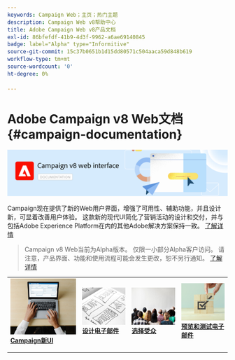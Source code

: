 ```yaml
---
keywords: Campaign Web；主页；热门主题
description: Campaign Web v8帮助中心
title: Adobe Campaign Web v8产品文档
exl-id: 86bfefdf-41b9-4d3f-9962-a6ae69140845
badge: label="Alpha" type="Informitive"
source-git-commit: 15c37b0651b1d15dd80571c504aaca59d848b619
workflow-type: tm+mt
source-wordcount: '0'
ht-degree: 0%

---
```


# Adobe Campaign v8 Web文档 {#campaign-documentation}

![](assets/do-not-localize/banner-documentationv8.png)

Campaign现在提供了新的Web用户界面，增强了可用性、辅助功能，并且设计新，可显着改善用户体验。 这款新的现代UI简化了营销活动的设计和交付，并与包括Adobe Experience Platform在内的其他Adobe解决方案保持一致。 [了解详情](get-started/get-started.md)

>Campaign v8 Web当前为Alpha版本。 仅限一小部分Alpha客户访问。 请注意，产品界面、功能和使用流程可能会发生更改，恕不另行通知。 [了解详情](rn/release-notes.md)


<table style="table-layout:fixed"><tr style="border: 0;">
<td>
<a href="get-started/user-interface.md">
<img alt="新UI" src="assets/do-not-localize/email-create.jpeg">
</a>
<div><a href="get-started/user-interface.md"><strong>Campaign新UI</strong>
</div>
<p>
</td>
<td>
<a href="content/create-email-content.md">
<img alt="不频繁" src="assets/do-not-localize/email-design.jpg">
</a>
<div>
<a href="content/create-email-content.md"><strong>设计电子邮件</strong></a>
</div>
<p></td>
<td>
<a href="audience/about-audiences.md">
<img alt="受众" src="assets/do-not-localize/email-audience.jpg">
</a>
<div>
<a href="audience/about-audiences.md"><strong>选择受众</strong></a>
</div>
<p>
</td>
<td>
<a href="preview-test/proofs.md">
<img alt="验证" src="assets/do-not-localize/email-preview.jpg">
</a>
<div>
<a href="preview-test/proofs.md"><strong>预览和测试电子邮件</strong></a>
</div>
<p>
</td>
</tr></table>
